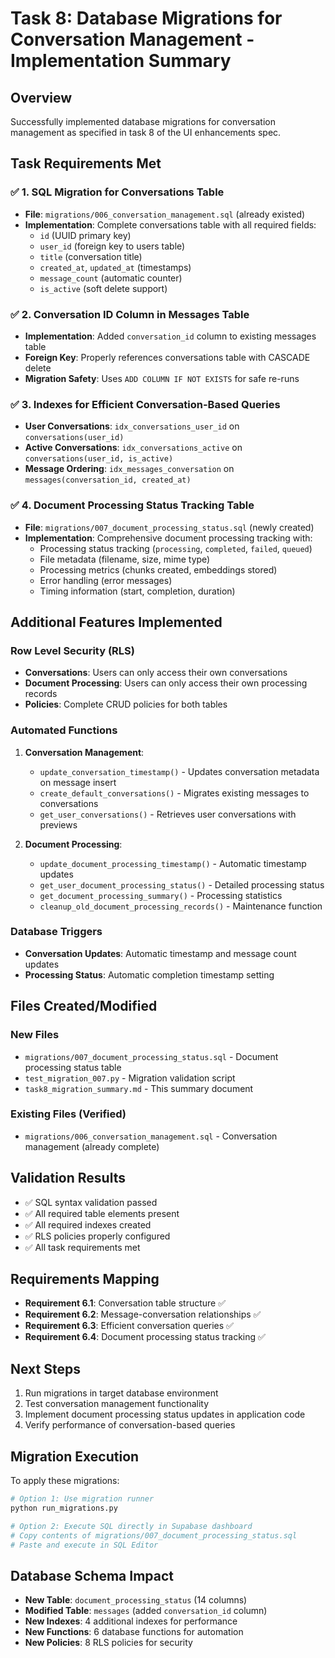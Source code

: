 # Task 8: Database Migrations for Conversation Management - Implementation Summary

## Overview
Successfully implemented database migrations for conversation management as specified in task 8 of the UI enhancements spec.

## Task Requirements Met

### ✅ 1. SQL Migration for Conversations Table
- **File**: `migrations/006_conversation_management.sql` (already existed)
- **Implementation**: Complete conversations table with all required fields:
  - `id` (UUID primary key)
  - `user_id` (foreign key to users table)
  - `title` (conversation title)
  - `created_at`, `updated_at` (timestamps)
  - `message_count` (automatic counter)
  - `is_active` (soft delete support)

### ✅ 2. Conversation ID Column in Messages Table
- **Implementation**: Added `conversation_id` column to existing messages table
- **Foreign Key**: Properly references conversations table with CASCADE delete
- **Migration Safety**: Uses `ADD COLUMN IF NOT EXISTS` for safe re-runs

### ✅ 3. Indexes for Efficient Conversation-Based Queries
- **User Conversations**: `idx_conversations_user_id` on `conversations(user_id)`
- **Active Conversations**: `idx_conversations_active` on `conversations(user_id, is_active)`
- **Message Ordering**: `idx_messages_conversation` on `messages(conversation_id, created_at)`

### ✅ 4. Document Processing Status Tracking Table
- **File**: `migrations/007_document_processing_status.sql` (newly created)
- **Implementation**: Comprehensive document processing tracking with:
  - Processing status tracking (`processing`, `completed`, `failed`, `queued`)
  - File metadata (filename, size, mime type)
  - Processing metrics (chunks created, embeddings stored)
  - Error handling (error messages)
  - Timing information (start, completion, duration)

## Additional Features Implemented

### Row Level Security (RLS)
- **Conversations**: Users can only access their own conversations
- **Document Processing**: Users can only access their own processing records
- **Policies**: Complete CRUD policies for both tables

### Automated Functions
1. **Conversation Management**:
   - `update_conversation_timestamp()` - Updates conversation metadata on message insert
   - `create_default_conversations()` - Migrates existing messages to conversations
   - `get_user_conversations()` - Retrieves user conversations with previews

2. **Document Processing**:
   - `update_document_processing_timestamp()` - Automatic timestamp updates
   - `get_user_document_processing_status()` - Detailed processing status
   - `get_document_processing_summary()` - Processing statistics
   - `cleanup_old_document_processing_records()` - Maintenance function

### Database Triggers
- **Conversation Updates**: Automatic timestamp and message count updates
- **Processing Status**: Automatic completion timestamp setting

## Files Created/Modified

### New Files
- `migrations/007_document_processing_status.sql` - Document processing status table
- `test_migration_007.py` - Migration validation script
- `task8_migration_summary.md` - This summary document

### Existing Files (Verified)
- `migrations/006_conversation_management.sql` - Conversation management (already complete)

## Validation Results
- ✅ SQL syntax validation passed
- ✅ All required table elements present
- ✅ All required indexes created
- ✅ RLS policies properly configured
- ✅ All task requirements met

## Requirements Mapping
- **Requirement 6.1**: Conversation table structure ✅
- **Requirement 6.2**: Message-conversation relationships ✅
- **Requirement 6.3**: Efficient conversation queries ✅
- **Requirement 6.4**: Document processing status tracking ✅

## Next Steps
1. Run migrations in target database environment
2. Test conversation management functionality
3. Implement document processing status updates in application code
4. Verify performance of conversation-based queries

## Migration Execution
To apply these migrations:
```bash
# Option 1: Use migration runner
python run_migrations.py

# Option 2: Execute SQL directly in Supabase dashboard
# Copy contents of migrations/007_document_processing_status.sql
# Paste and execute in SQL Editor
```

## Database Schema Impact
- **New Table**: `document_processing_status` (14 columns)
- **Modified Table**: `messages` (added `conversation_id` column)
- **New Indexes**: 4 additional indexes for performance
- **New Functions**: 6 database functions for automation
- **New Policies**: 8 RLS policies for security